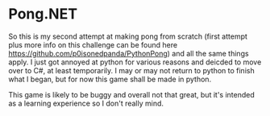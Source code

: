 # Pong.NET
So this is my second attempt at making pong from scratch (first attempt plus more info on this challenge can be found here https://github.com/p0isonedpanda/PythonPong) and all the same things apply. I just got annoyed at python for various reasons and deicded to move over to C#, at least temporarily. I may or may not return to python to finish what I began, but for now this game shall be made in python.

This game is likely to be buggy and overall not that great, but it's intended as a learning experience so I don't really mind.
